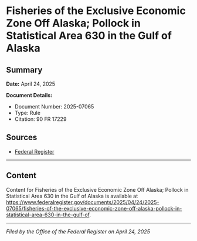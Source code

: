 # Fisheries of the Exclusive Economic Zone Off Alaska; Pollock in Statistical Area 630 in the Gulf of Alaska

## Summary

**Date:** April 24, 2025

**Document Details:**
- Document Number: 2025-07065
- Type: Rule
- Citation: 90 FR 17229

## Sources
- [Federal Register](https://www.federalregister.gov/documents/2025/04/24/2025-07065/fisheries-of-the-exclusive-economic-zone-off-alaska-pollock-in-statistical-area-630-in-the-gulf-of)

---

## Content

Content for Fisheries of the Exclusive Economic Zone Off Alaska; Pollock in Statistical Area 630 in the Gulf of Alaska is available at https://www.federalregister.gov/documents/2025/04/24/2025-07065/fisheries-of-the-exclusive-economic-zone-off-alaska-pollock-in-statistical-area-630-in-the-gulf-of.

---

*Filed by the Office of the Federal Register on April 24, 2025*
